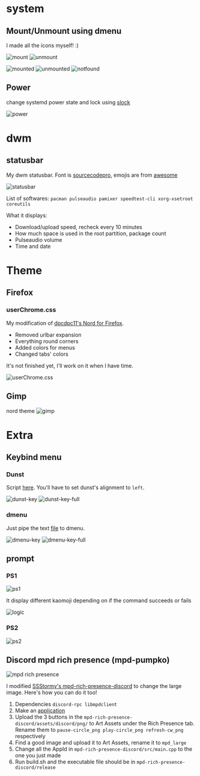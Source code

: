 # system
## Mount/Unmount using dmenu
I made all the icons myself! :)

![mount](https://github.com/giabao141104/dotfiles/blob/master/image/dmenu_mount.jpg)
![unmount](https://github.com/giabao141104/dotfiles/blob/master/image/dmenu_unmount.jpg)

![mounted](https://github.com/giabao141104/dotfiles/blob/master/image/filesystem-mounted.png)
![unmounted](https://github.com/giabao141104/dotfiles/blob/master/image/filesystem-unmounted.png)
![notfound](https://github.com/giabao141104/dotfiles/blob/master/image/filesystem-notfound.png)
## Power
change systemd power state and lock using [slock](https://tools.suckless.org/slock/)

![power](https://github.com/giabao141104/dotfiles/blob/master/image/power.jpg)
# dwm
## statusbar
My dwm statusbar. Font is [sourcecodepro](https://www.archlinux.org/packages/extra/any/adobe-source-code-pro-fonts/), emojis are from [awesome](https://www.archlinux.org/packages/community/any/awesome-terminal-fonts/)

![statusbar](https://github.com/giabao141104/dotfiles/blob/master/dwm/statusbar.png)

List of softwares: ```pacman pulseaudio pamixer speedtest-cli xorg-xsetroot coreutils```

What it displays:
* Download/upload speed, recheck every 10 minutes
* How much space is used in the root partition, package count
* Pulseaudio volume
* Time and date

# Theme
## Firefox
### userChrome.css
My modification of [dpcdpc11's Nord for Firefox](https://www.deviantart.com/dpcdpc11/art/Nord-for-Firefox-837860916).

* Removed urlbar expansion
* Everything round corners
* Added colors for menus
* Changed tabs' colors

It's not finished yet, I'll work on it when I have time.

![userChrome.css](https://github.com/giabao141104/dotfiles/blob/master/firefox/2020-07-23_01-46-16_R.png)

## Gimp
nord theme
![gimp](https://github.com/giabao141104/dotfiles/blob/master/image/gimp.png)

# Extra
## Keybind menu
### Dunst
Script [here](https://github.com/giabao141104/dotfiles/blob/master/bin/dunst-key). You'll have to set dunst's alignment to ```left```.

![dunst-key](https://github.com/giabao141104/dotfiles/blob/master/image/dunst-key.png)
![dunst-key-full](https://github.com/giabao141104/dotfiles/blob/master/image/dunst-key-full.png)
### dmenu
Just pipe the text [file](https://github.com/giabao141104/dotfiles/blob/master/bin/key) to dmenu.

![dmenu-key](https://github.com/giabao141104/dotfiles/blob/master/image/dmenu-key.jpg)
![dmenu-key-full](https://github.com/giabao141104/dotfiles/blob/master/image/dmenu-key-full.jpg)


## prompt
### PS1
![ps1](https://github.com/giabao141104/dotfiles/blob/master/extra/prompt/2020-07-23_23-39-04_A.png)

It display different kaomoji depending on if the command succeeds or fails

![logic](https://github.com/giabao141104/dotfiles/blob/master/extra/prompt/2020-07-23_23-38-43_A.png)
### PS2
![ps2](https://github.com/giabao141104/dotfiles/blob/master/extra/prompt/2020-07-23_23-38-55_A.png)
## Discord mpd rich presence (mpd-pumpko)
![mpd rich presence](https://github.com/giabao141104/dotfiles/blob/master/mpd-rich-presence-discord/2020-07-31_04-18-12_A.png)

I modified [SSStormy's mpd-rich-presence-discord](https://github.com/SSStormy/mpd-rich-presence-discord) to change the large image. Here's how you can do it too!
1. Dependencies ```discord-rpc libmpdclient```
2. Make an [application](https://discord.com/developers/applications)
3. Upload the 3 buttons in the ```mpd-rich-presence-discord/assets/discord/png/``` to Art Assets under the Rich Presence tab. Rename them to ```pause-circle_png play-circle_png refresh-cw_png``` respectively
4. Find a good image and upload it to Art Assets, rename it to ```mpd_large```
5. Change all the AppId in ```mpd-rich-presence-discord/src/main.cpp``` to the one you just made
6. Run build.sh and the executable file should be in ```mpd-rich-presence-discord/release```

